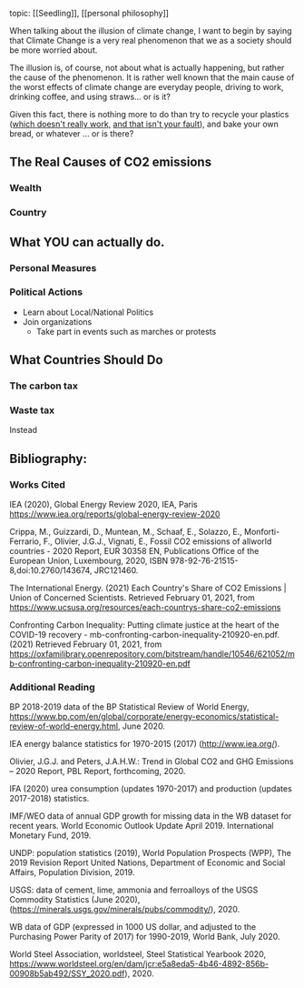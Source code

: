 ---
---

topic: [[Seedling]], [[personal philosophy]]

When talking about the illusion of climate change, I want to begin by saying that Climate Change is a very real phenomenon that we as a society should be more worried about.

The illusion is, of course, not about what is actually happening, but rather the cause of the phenomenon. It is rather well known that the main cause of the worst effects of climate change are everyday people, driving to work, drinking coffee, and using straws... or is it?

Given this fact, there is nothing more to do than try to recycle your plastics ([which doesn't really work,](https://www.youtube.com/watch?v=PJnJ8mK3Q3g) [and that isn't your fault](https://www.youtube.com/watch?v=zVBkjMbF4Z4)), and bake your own bread, or whatever ... or is there?

## The Real Causes of CO2 emissions

### Wealth

### Country

## What YOU can actually do.

### Personal Measures

### Political Actions

- Learn about Local/National Politics
- Join organizations
    - Take part in events such as marches or protests

## What Countries Should Do

### The carbon tax

### Waste tax

Instead 

## Bibliography:

### Works Cited

IEA (2020), Global Energy Review 2020, IEA, Paris https://www.iea.org/reports/global-energy-review-2020

Crippa, M., Guizzardi, D., Muntean, M., Schaaf, E., Solazzo, E., Monforti-Ferrario, F., Olivier, J.G.J., Vignati, E., Fossil CO2 emissions of allworld countries - 2020 Report, EUR 30358 EN, Publications Office of the European Union, Luxembourg, 2020, ISBN 978-92-76-21515-8,doi:10.2760/143674, JRC121460.

The International Energy. (2021) Each Country's Share of CO2 Emissions | Union of Concerned Scientists. Retrieved February 01, 2021, from https://www.ucsusa.org/resources/each-countrys-share-co2-emissions

Confronting Carbon Inequality: Putting climate justice at the heart of the COVID-19 recovery - mb-confronting-carbon-inequality-210920-en.pdf. (2021) Retrieved February 01, 2021, from https://oxfamilibrary.openrepository.com/bitstream/handle/10546/621052/mb-confronting-carbon-inequality-210920-en.pdf

### Additional Reading

BP 2018-2019 data of the BP Statistical Review of World Energy, https://www.bp.com/en/global/corporate/energy-economics/statistical-review-of-world-energy.html, June 2020.

IEA energy balance statistics for 1970-2015 (2017) (http://www.iea.org/).

Olivier, J.G.J. and Peters, J.A.H.W.: Trend in Global CO2 and GHG Emissions – 2020 Report, PBL Report, forthcoming, 2020.

IFA (2020) urea consumption (updates 1970-2017) and production (updates 2017-2018) statistics.

IMF/WEO data of annual GDP growth for missing data in the WB dataset for recent years. World Economic Outlook Update April 2019. International Monetary Fund, 2019.

UNDP: population statistics (2019), World Population Prospects (WPP), The 2019 Revision Report United Nations, Department of Economic and Social Affairs, Population Division, 2019.

USGS: data of cement, lime, ammonia and ferroalloys of the USGS Commodity Statistics (June 2020), (https://minerals.usgs.gov/minerals/pubs/commodity/), 2020.

WB data of GDP (expressed in 1000 US dollar, and adjusted to the Purchasing Power Parity of 2017) for 1990-2019, World Bank, July 2020.

World Steel Association, worldsteel, Steel Statistical Yearbook 2020, https://www.worldsteel.org/en/dam/jcr:e5a8eda5-4b46-4892-856b-00908b5ab492/SSY_2020.pdf), 2020.